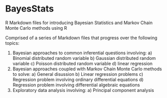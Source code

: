 # BayesStats
R Markdown files for introducing Bayesian Statistics and Markov Chain Monte Carlo methods using R

Comprised of a series of Markdown files that progress over the following topics:
1) Bayesian approaches to common inferential questions involving:
  a) Binomial distributed random variable
  b) Gaussian distributed random variable
  c) Poisson distributed random variable
  d) linear regression
2) Bayesian approaches coupled with Markov Chain Monte Carlo methods to solve:
  a) General disussion
  b) Linear regression problems
  c) Regression problem involving ordinary differential equations
  d) Regression problem involving differential algebraic equations
3) Exploratory data analysis involving:
  a) Principal component analysis
